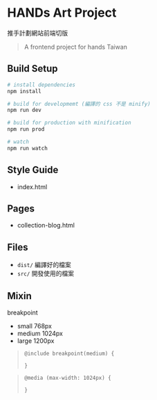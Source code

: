 # HANDs Art Project 

推手計劃網站前端切版

> A frontend project for hands Taiwan

## Build Setup

``` bash
# install dependencies
npm install

# build for developmemt (編譯的 css 不是 minify)
npm run dev

# build for production with minification
npm run prod

# watch
npm run watch

```

## Style Guide
- index.html

## Pages
- collection-blog.html

## Files
- `dist/` 編譯好的檔案
- `src/` 開發使用的檔案

## Mixin
breakpoint 
- small 768px
- medium 1024px
- large 1200px
> ```
> @include breakpoint(medium) {
>     
> }
>```

>```
> @media (max-width: 1024px) {
>      
> }
>```
